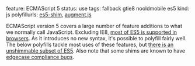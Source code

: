 feature: ECMAScript 5
status: use
tags: fallback gtie8 nooldmobile es5
kind: js
polyfillurls: [es5-shim](https://github.com/kriskowal/es5-shim/), [augment.js](http://augmentjs.com/)

ECMAScript version 5 covers a large number of feature additions to what we normally call JavaScript. 
Excluding IE8, [most of ES5 is supported in browsers](http://kangax.github.com/es5-compat-table/). 
As it introduces no new syntax, it's possible to polyfill fairly well. 
The below polyfills tackle most uses of these features, but [there is an unshimmable subset of ES5](https://gist.github.com/1664895). 
Also note that some shims are known to have [edgecase compliance bugs](https://gist.github.com/1120592).